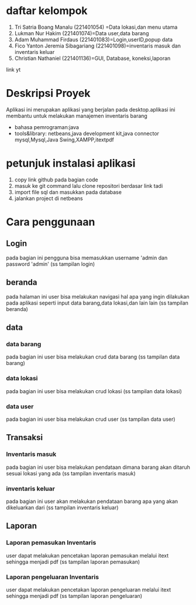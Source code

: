 # daftar kelompok
1. Tri Satria Boang Manalu (221401054) =Data lokasi,dan menu utama
2. Lukman Nur Hakim (221401074)=Data user,data barang
3. Adam Muhammad Firdaus (221401083)=Login,userID,popup data
4. Fico Yanton Jeremia Sibagariang (221401098)=inventaris masuk dan inventaris keluar
5. Christian Nathaniel (221401136)=GUI, Database, koneksi,laporan

link yt

# Deskripsi Proyek
Aplikasi ini merupakan aplikasi yang berjalan pada desktop.aplikasi ini membantu untuk melakukan manajemen inventaris barang
- bahasa pemrograman:java
- tools&library: netbeans,java development kit,java connector mysql,Mysql,Java Swing,XAMPP,itextpdf
# petunjuk instalasi aplikasi
1. copy link github pada bagian code
2. masuk ke git command lalu clone repositori berdasar link tadi
3. import file sql dan masukkan pada database
4. jalankan project di netbeans
# Cara penggunaan
## Login 
pada bagian ini pengguna bisa memasukkan username 'admin dan password 'admin'
(ss tampilan login)
## beranda
pada halaman ini user bisa melakukan navigasi hal apa yang ingin dilakukan pada aplikasi seperti input data barang,data lokasi,dan lain lain
(ss tampilan beranda)
## data
### data barang
pada bagian ini user bisa melakukan crud data barang 
(ss tampilan data barang)
### data lokasi
pada bagian ini user bisa melakukan crud lokasi
(ss tampilan data lokasi)
### data user 
pada bagian ini user bisa melakukan crud user
(ss tampilan data user)
## Transaksi 
### Inventaris masuk
pada bagian ini user bisa melakukan pendataan dimana barang akan ditaruh sesuai lokasi yang ada
(ss tampilan inventaris masuk)
### inventaris keluar
pada bagian ini user akan melakukan pendataan barang apa yang akan dikeluarkan dari 
(ss tampilan inventaris keluar)
## Laporan
### Laporan pemasukan Inventaris
user dapat melakukan pencetakan laporan pemasukan melalui itext sehingga menjadi pdf
(ss tampilan laporan pemasukan)
### Laporan pengeluaran Inventaris
user dapat melakukan pencetakan laporan pengeluaran melalui itext sehingga menjadi pdf
(ss tampilan laporan pengeluaran)
